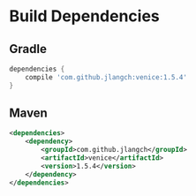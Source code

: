 # Build Dependencies


## Gradle

```groovy
dependencies {
    compile 'com.github.jlangch:venice:1.5.4'
}
```

## Maven

```xml
<dependencies>
    <dependency>
        <groupId>com.github.jlangch</groupId>
        <artifactId>venice</artifactId>
        <version>1.5.4</version>
    </dependency>
</dependencies>
```
